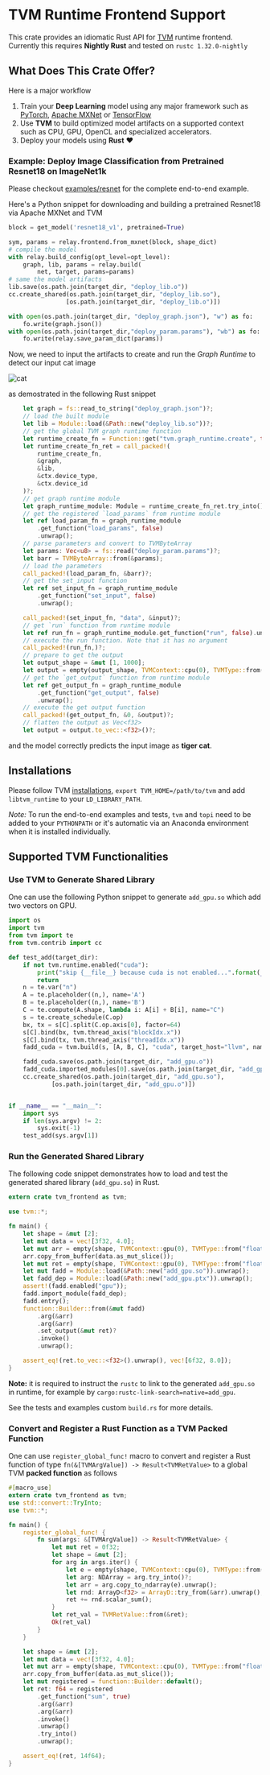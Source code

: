 <!--- Licensed to the Apache Software Foundation (ASF) under one -->
<!--- or more contributor license agreements.  See the NOTICE file -->
<!--- distributed with this work for additional information -->
<!--- regarding copyright ownership.  The ASF licenses this file -->
<!--- to you under the Apache License, Version 2.0 (the -->
<!--- "License"); you may not use this file except in compliance -->
<!--- with the License.  You may obtain a copy of the License at -->

<!---   http://www.apache.org/licenses/LICENSE-2.0 -->

<!--- Unless required by applicable law or agreed to in writing, -->
<!--- software distributed under the License is distributed on an -->
<!--- "AS IS" BASIS, WITHOUT WARRANTIES OR CONDITIONS OF ANY -->
<!--- KIND, either express or implied.  See the License for the -->
<!--- specific language governing permissions and limitations -->
<!--- under the License. -->

# TVM Runtime Frontend Support

This crate provides an idiomatic Rust API for [TVM](https://github.com/apache/incubator-tvm) runtime frontend. Currently this requires **Nightly Rust** and tested on `rustc 1.32.0-nightly`

## What Does This Crate Offer?

Here is a major workflow

1. Train your **Deep Learning** model using any major framework such as [PyTorch](https://pytorch.org/), [Apache MXNet](https://mxnet.incubator.apache.org/) or [TensorFlow](https://www.tensorflow.org/)
2. Use **TVM** to build optimized model artifacts on a supported context such as CPU, GPU, OpenCL and specialized accelerators.
3. Deploy your models using **Rust** :heart:

### Example: Deploy Image Classification from Pretrained Resnet18 on ImageNet1k

Please checkout [examples/resnet](examples/resnet) for the complete end-to-end example.

Here's a Python snippet for downloading and building a pretrained Resnet18 via Apache MXNet and TVM

```python
block = get_model('resnet18_v1', pretrained=True)

sym, params = relay.frontend.from_mxnet(block, shape_dict)
# compile the model
with relay.build_config(opt_level=opt_level):
    graph, lib, params = relay.build(
        net, target, params=params)
# same the model artifacts
lib.save(os.path.join(target_dir, "deploy_lib.o"))
cc.create_shared(os.path.join(target_dir, "deploy_lib.so"),
                [os.path.join(target_dir, "deploy_lib.o")])

with open(os.path.join(target_dir, "deploy_graph.json"), "w") as fo:
    fo.write(graph.json())
with open(os.path.join(target_dir,"deploy_param.params"), "wb") as fo:
    fo.write(relay.save_param_dict(params))
```

Now, we need to input the artifacts to create and run the *Graph Runtime* to detect our input cat image

![cat](https://github.com/dmlc/mxnet.js/blob/master/data/cat.png?raw=true)

as demostrated in the following Rust snippet

```rust
    let graph = fs::read_to_string("deploy_graph.json")?;
    // load the built module
    let lib = Module::load(&Path::new("deploy_lib.so"))?;
    // get the global TVM graph runtime function
    let runtime_create_fn = Function::get("tvm.graph_runtime.create", true).unwrap();
    let runtime_create_fn_ret = call_packed!(
        runtime_create_fn,
        &graph,
        &lib,
        &ctx.device_type,
        &ctx.device_id
    )?;
    // get graph runtime module
    let graph_runtime_module: Module = runtime_create_fn_ret.try_into()?;
    // get the registered `load_params` from runtime module
    let ref load_param_fn = graph_runtime_module
        .get_function("load_params", false)
        .unwrap();
    // parse parameters and convert to TVMByteArray
    let params: Vec<u8> = fs::read("deploy_param.params")?;
    let barr = TVMByteArray::from(&params);
    // load the parameters
    call_packed!(load_param_fn, &barr)?;
    // get the set_input function
    let ref set_input_fn = graph_runtime_module
        .get_function("set_input", false)
        .unwrap();

    call_packed!(set_input_fn, "data", &input)?;
    // get `run` function from runtime module
    let ref run_fn = graph_runtime_module.get_function("run", false).unwrap();
    // execute the run function. Note that it has no argument
    call_packed!(run_fn,)?;
    // prepare to get the output
    let output_shape = &mut [1, 1000];
    let output = empty(output_shape, TVMContext::cpu(0), TVMType::from("float32"));
    // get the `get_output` function from runtime module
    let ref get_output_fn = graph_runtime_module
        .get_function("get_output", false)
        .unwrap();
    // execute the get output function
    call_packed!(get_output_fn, &0, &output)?;
    // flatten the output as Vec<f32>
    let output = output.to_vec::<f32>()?;
```

and the model correctly predicts the input image as **tiger cat**.

## Installations

Please follow TVM [installations](https://docs.tvm.ai/install/index.html), `export TVM_HOME=/path/to/tvm` and add `libtvm_runtime` to your `LD_LIBRARY_PATH`.

*Note:* To run the end-to-end examples and tests, `tvm` and `topi` need to be added to your `PYTHONPATH` or it's automatic via an Anaconda environment when it is installed individually.

## Supported TVM Functionalities

### Use TVM to Generate Shared Library

One can use the following Python snippet to generate `add_gpu.so` which add two vectors on GPU.

```python
import os
import tvm
from tvm import te
from tvm.contrib import cc

def test_add(target_dir):
    if not tvm.runtime.enabled("cuda"):
        print("skip {__file__} because cuda is not enabled...".format(__file__=__file__))
        return
    n = te.var("n")
    A = te.placeholder((n,), name='A')
    B = te.placeholder((n,), name='B')
    C = te.compute(A.shape, lambda i: A[i] + B[i], name="C")
    s = te.create_schedule(C.op)
    bx, tx = s[C].split(C.op.axis[0], factor=64)
    s[C].bind(bx, tvm.thread_axis("blockIdx.x"))
    s[C].bind(tx, tvm.thread_axis("threadIdx.x"))
    fadd_cuda = tvm.build(s, [A, B, C], "cuda", target_host="llvm", name="myadd")

    fadd_cuda.save(os.path.join(target_dir, "add_gpu.o"))
    fadd_cuda.imported_modules[0].save(os.path.join(target_dir, "add_gpu.ptx"))
    cc.create_shared(os.path.join(target_dir, "add_gpu.so"),
            [os.path.join(target_dir, "add_gpu.o")])


if __name__ == "__main__":
    import sys
    if len(sys.argv) != 2:
        sys.exit(-1)
    test_add(sys.argv[1])
```

### Run the Generated Shared Library

The following code snippet demonstrates how to load and test the generated shared library (`add_gpu.so`) in Rust.

```rust
extern crate tvm_frontend as tvm;

use tvm::*;

fn main() {
    let shape = &mut [2];
    let mut data = vec![3f32, 4.0];
    let mut arr = empty(shape, TVMContext::gpu(0), TVMType::from("float32"));
    arr.copy_from_buffer(data.as_mut_slice());
    let mut ret = empty(shape, TVMContext::gpu(0), TVMType::from("float32"));
    let mut fadd = Module::load(&Path::new("add_gpu.so")).unwrap();
    let fadd_dep = Module::load(&Path::new("add_gpu.ptx")).unwrap();
    assert!(fadd.enabled("gpu"));
    fadd.import_module(fadd_dep);
    fadd.entry();
    function::Builder::from(&mut fadd)
        .arg(&arr)
        .arg(&arr)
        .set_output(&mut ret)?
        .invoke()
        .unwrap();

    assert_eq!(ret.to_vec::<f32>().unwrap(), vec![6f32, 8.0]);
}
```

**Note:** it is required to instruct the `rustc` to link to the generated `add_gpu.so` in runtime, for example by
`cargo:rustc-link-search=native=add_gpu`.

See the tests and examples custom `build.rs` for more details.

### Convert and Register a Rust Function as a TVM Packed Function

One can use `register_global_func!` macro to convert and register a Rust
function of type `fn(&[TVMArgValue]) -> Result<TVMRetValue>` to a global TVM **packed function** as follows

```rust
#[macro_use]
extern crate tvm_frontend as tvm;
use std::convert::TryInto;
use tvm::*;

fn main() {
    register_global_func! {
        fn sum(args: &[TVMArgValue]) -> Result<TVMRetValue> {
            let mut ret = 0f32;
            let shape = &mut [2];
            for arg in args.iter() {
                let e = empty(shape, TVMContext::cpu(0), TVMType::from("float32"));
                let arg: NDArray = arg.try_into()?;
                let arr = arg.copy_to_ndarray(e).unwrap();
                let rnd: ArrayD<f32> = ArrayD::try_from(&arr).unwrap();
                ret += rnd.scalar_sum();
            }
            let ret_val = TVMRetValue::from(&ret);
            Ok(ret_val)
        }
    }

    let shape = &mut [2];
    let mut data = vec![3f32, 4.0];
    let mut arr = empty(shape, TVMContext::cpu(0), TVMType::from("float32"));
    arr.copy_from_buffer(data.as_mut_slice());
    let mut registered = function::Builder::default();
    let ret: f64 = registered
        .get_function("sum", true)
        .arg(&arr)
        .arg(&arr)
        .invoke()
        .unwrap()
        .try_into()
        .unwrap();

    assert_eq!(ret, 14f64);
}
```
